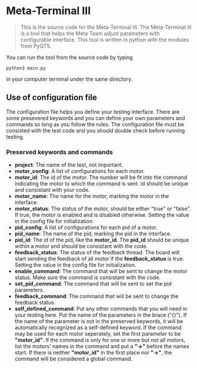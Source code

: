 # Meta-Terminal III

> This is the source code for the Meta-Terminal III. The Meta-Terminal III is a tool that helps the Meta Team adjust parameters with configurable interface. This tool is written in python with the modules from PyQT5.

You can run the tool from the source code by typing

```shell
python3 main.py
```

in your computer terminal under the same directory.

## Use of configuration file

The configuration file helps you define your testing interface. There are some presevered keywords and you can define your own parameters and commands so long as you follow the rules. The configuration file must be consisted with the test code and you should double check before running testing.

### Preserved keywords and commands

+ **project**: The name of the test, not important.
+ **motor_config**: A list of configurations for each motor.
+ **motor_id**: The id of the motor. The number will be fit into the command indicating the motor to which the command is sent. id should be unique and consistant with your code.
+ **motor_name**: The name for the motor, marking the motor in the interface.
+ **motor_status**: The status of the motor, should be either "true" or "false". If true, the motor is enabled and is disabled otherwise. Setting the value in the config file for initialization.
+ **pid_config**: A list of configurations for each pid of a motor.
+ **pid_name**: The name of the pid, marking the pid in the interface.
+ **pid_id**: The id of the pid, like the **motor_id**. The **pid_id** should be unique within a motor and should be consistant with the code.
+ **feedback_status**: The status of the feedback thread. The board will start sending the feedback of all motor if the **feedback_status** is true. Setting the value in the config file for initialization.
+ **enable_command**: The command that will be sent to change the motor status. Make sure the command is consistant with the code.
+ **set_pid_command**: The command that will be sent to set the pid parameters.
+ **feedback_command**: The command that will be sent to change the feedback status.
+ **self_defined_command**: Put any other commands that you will need in your testing here. Put the name of the parameters in the brace ("{}"). If the name of the parameter is not in the preserved keywords, it will be automatically recognized as a self-defined keyword. If the command may be used for each motor seperately, set the first parameter to be **"motor_id"**. If the command is only for one or more but not all motors, list the motors' names in the command and put a **"->"** before the names start. If there is neither **"motor_id"** in the first place nor **"->"**, the command will be considered a global command.